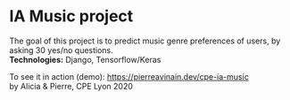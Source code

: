 # IA Music project

The goal of this project is to predict music genre preferences of users, by asking 30 yes/no questions.  
**Technologies:** Django, Tensorflow/Keras  
  
To see it in action (demo): https://pierreavinain.dev/cpe-ia-music  
by Alicia & Pierre, CPE Lyon 2020